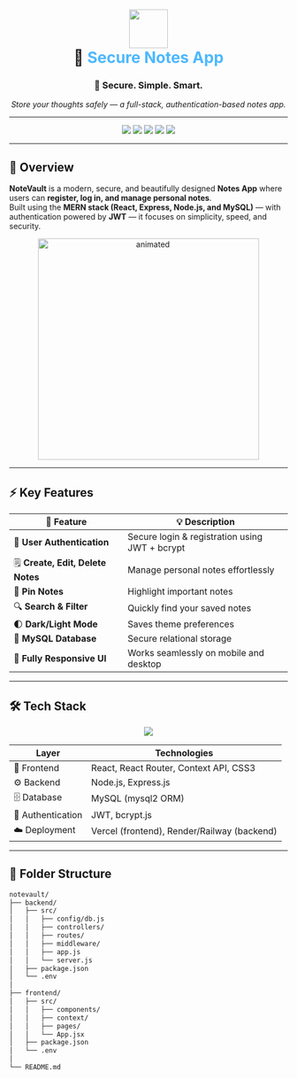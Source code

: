 <!-- HEADER -->
<h1 align="center">
  <img src="https://cdn-icons-png.flaticon.com/512/2920/2920341.png" width="70px" />
  <br />
  📝 <span style="color:#4db8ff;">Secure Notes App</span>
</h1>

<h3 align="center">🔐 Secure. Simple. Smart.</h3>

<p align="center">
  <em>Store your thoughts safely — a full-stack, authentication-based notes app.</em>
</p>

---

<!-- BADGES -->
<p align="center">
  <img src="https://img.shields.io/badge/License-MIT-success?style=for-the-badge&logo=readme&color=23d160" />
  <img src="https://img.shields.io/badge/Build-Passing-brightgreen?style=for-the-badge&logo=githubactions&color=00C851" />
  <img src="https://img.shields.io/badge/Stack-MERN%20(MySQL)-blueviolet?style=for-the-badge&logo=javascript" />
  <img src="https://img.shields.io/badge/Auth-JWT-yellow?style=for-the-badge&logo=jsonwebtokens" />
  <img src="https://img.shields.io/badge/UI-Responsive-ff69b4?style=for-the-badge&logo=css3" />
</p>

---

## 🌟 Overview

**NoteVault** is a modern, secure, and beautifully designed **Notes App** where users can **register, log in, and manage personal notes**.  
Built using the **MERN stack (React, Express, Node.js, and MySQL)** — with authentication powered by **JWT** — it focuses on simplicity, speed, and security.

<p align="center">
  <img src="https://media.giphy.com/media/v1.Y2lkPTc5MGI3NjExNHBmYXpoZG1jdjM5ZmV0c2xjM3YzZ2xqZ3U2amFwaDdpYnJvMWFseiZlcD12MV9naWZzX3NlYXJjaCZjdD1n/du3J3cXyzhj75IOgvA/giphy.gif" width="400" alt="animated" />
</p>

---

## ⚡ Key Features

| 🚀 Feature | 💡 Description |
|------------|----------------|
| 🔐 **User Authentication** | Secure login & registration using JWT + bcrypt |
| 🗒️ **Create, Edit, Delete Notes** | Manage personal notes effortlessly |
| 📌 **Pin Notes** | Highlight important notes |
| 🔍 **Search & Filter** | Quickly find your saved notes |
| 🌓 **Dark/Light Mode** | Saves theme preferences |
| 💾 **MySQL Database** | Secure relational storage |
| 📱 **Fully Responsive UI** | Works seamlessly on mobile and desktop |

---

## 🛠️ Tech Stack

<p align="center">
  <img src="https://skillicons.dev/icons?i=react,nodejs,express,mysql,css,html,git" />
</p>

| Layer | Technologies |
|-------|---------------|
| 🎨 Frontend | React, React Router, Context API, CSS3 |
| ⚙️ Backend | Node.js, Express.js |
| 🗄️ Database | MySQL (mysql2 ORM) |
| 🔑 Authentication | JWT, bcrypt.js |
| ☁️ Deployment | Vercel (frontend), Render/Railway (backend) |

---

## 📂 Folder Structure

```bash
notevault/
├── backend/
│   ├── src/
│   │   ├── config/db.js
│   │   ├── controllers/
│   │   ├── routes/
│   │   ├── middleware/
│   │   ├── app.js
│   │   └── server.js
│   ├── package.json
│   └── .env
│
├── frontend/
│   ├── src/
│   │   ├── components/
│   │   ├── context/
│   │   ├── pages/
│   │   └── App.jsx
│   ├── package.json
│   └── .env
│
└── README.md
